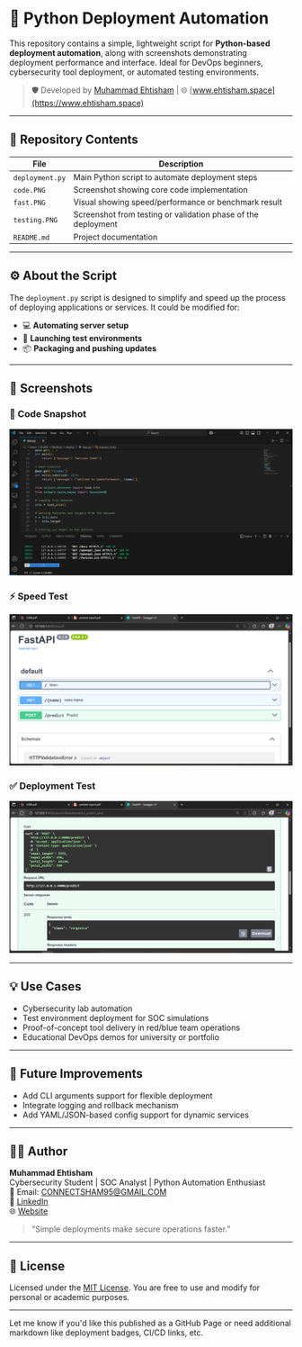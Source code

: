# 🚀 Python Deployment Automation

This repository contains a simple, lightweight script for **Python-based deployment automation**, along with screenshots demonstrating deployment performance and interface. Ideal for DevOps beginners, cybersecurity tool deployment, or automated testing environments.

> 🛡️ Developed by [Muhammad Ehtisham](https://www.linkedin.com/in/ehtishamcyber/) | 🌐 [www.ehtisham.space](https://www.ehtisham.space)

---

## 📁 Repository Contents

| File           | Description                                                              |
|----------------|--------------------------------------------------------------------------|
| `deployment.py`| Main Python script to automate deployment steps                          |
| `code.PNG`     | Screenshot showing core code implementation                              |
| `fast.PNG`     | Visual showing speed/performance or benchmark result                     |
| `testing.PNG`  | Screenshot from testing or validation phase of the deployment            |
| `README.md`    | Project documentation                                                    |

---

## ⚙️ About the Script

The `deployment.py` script is designed to simplify and speed up the process of deploying applications or services. It could be modified for:

- 💻 **Automating server setup**
- 🧪 **Launching test environments**
- 📦 **Packaging and pushing updates**

---

## 📸 Screenshots

### 🔧 Code Snapshot
![Code Screenshot](code.PNG)

### ⚡ Speed Test
![Fast Result](fast.PNG)

### ✅ Deployment Test
![Testing Result](testing.PNG)

---

## 💡 Use Cases

- Cybersecurity lab automation
- Test environment deployment for SOC simulations
- Proof-of-concept tool delivery in red/blue team operations
- Educational DevOps demos for university or portfolio

---

## 🧠 Future Improvements

- Add CLI arguments support for flexible deployment
- Integrate logging and rollback mechanism
- Add YAML/JSON-based config support for dynamic services

---

## 🧑‍💻 Author

**Muhammad Ehtisham**  
Cybersecurity Student | SOC Analyst | Python Automation Enthusiast  
📧 Email: CONNECTSHAM95@GMAIL.COM  
🔗 [LinkedIn](https://www.linkedin.com/in/ehtishamcyber/)  
🌐 [Website](https://www.ehtisham.space)

> “Simple deployments make secure operations faster.”

---

## 📜 License

Licensed under the [MIT License](https://opensource.org/licenses/MIT). You are free to use and modify for personal or academic purposes.

---

Let me know if you'd like this published as a GitHub Page or need additional markdown like deployment badges, CI/CD links, etc.
